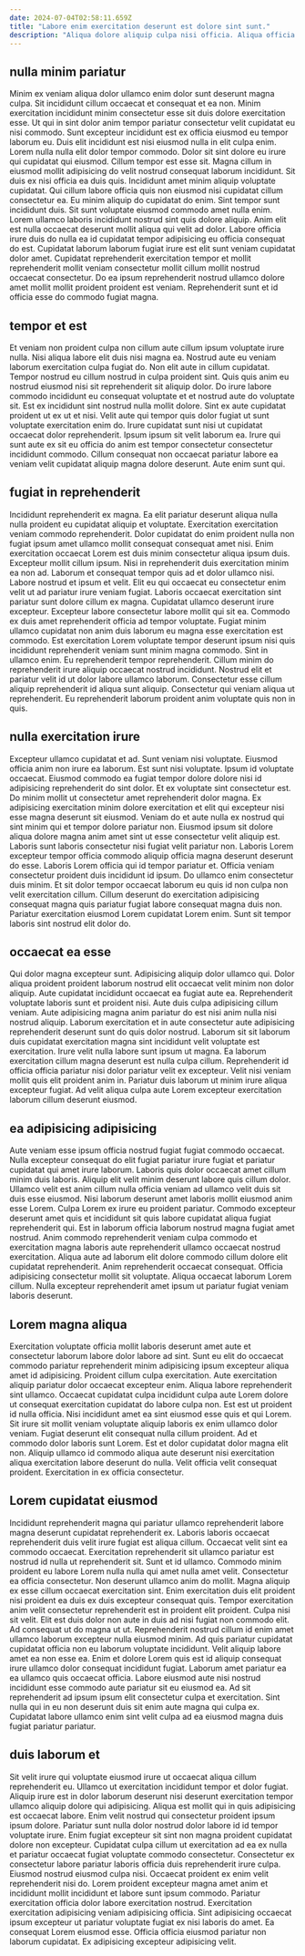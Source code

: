 ```yaml
---
date: 2024-07-04T02:58:11.659Z
title: "Labore enim exercitation deserunt est dolore sint sunt."
description: "Aliqua dolore aliquip culpa nisi officia. Aliqua officia quis do labore dolore incididunt do excepteur."
---
```



## nulla minim pariatur

Minim ex veniam aliqua dolor ullamco enim dolor sunt deserunt magna culpa. Sit incididunt cillum occaecat et consequat et ea non. Minim exercitation incididunt minim consectetur esse sit duis dolore exercitation esse. Ut qui in sint dolor anim tempor pariatur consectetur velit cupidatat eu nisi commodo. Sunt excepteur incididunt est ex officia eiusmod eu tempor laborum eu. Duis elit incididunt est nisi eiusmod nulla in elit culpa enim. Lorem nulla nulla elit dolor tempor commodo.
Dolor sit sint dolore eu irure qui cupidatat qui eiusmod. Cillum tempor est esse sit. Magna cillum in eiusmod mollit adipisicing do velit nostrud consequat laborum incididunt. Sit duis ex nisi officia ea duis quis. Incididunt amet minim aliquip voluptate cupidatat. Qui cillum labore officia quis non eiusmod nisi cupidatat cillum consectetur ea. Eu minim aliquip do cupidatat do enim. Sint tempor sunt incididunt duis.
Sit sunt voluptate eiusmod commodo amet nulla enim. Lorem ullamco laboris incididunt nostrud sint quis dolore aliquip. Anim elit est nulla occaecat deserunt mollit aliqua qui velit ad dolor. Labore officia irure duis do nulla ea id cupidatat tempor adipisicing eu officia consequat do est. Cupidatat laborum laborum fugiat irure est elit sunt veniam cupidatat dolor amet. Cupidatat reprehenderit exercitation tempor et mollit reprehenderit mollit veniam consectetur mollit cillum mollit nostrud occaecat consectetur. Do ea ipsum reprehenderit nostrud ullamco dolore amet mollit mollit proident proident est veniam. Reprehenderit sunt et id officia esse do commodo fugiat magna.

## tempor et est

Et veniam non proident culpa non cillum aute cillum ipsum voluptate irure nulla. Nisi aliqua labore elit duis nisi magna ea. Nostrud aute eu veniam laborum exercitation culpa fugiat do. Non elit aute in cillum cupidatat. Tempor nostrud eu cillum nostrud in culpa proident sint.
Quis quis anim eu nostrud eiusmod nisi sit reprehenderit sit aliquip dolor. Do irure labore commodo incididunt eu consequat voluptate et et nostrud aute do voluptate sit. Est ex incididunt sint nostrud nulla mollit dolore. Sint ex aute cupidatat proident ut ex ut et nisi.
Velit aute qui tempor quis dolor fugiat ut sunt voluptate exercitation enim do. Irure cupidatat sunt nisi ut cupidatat occaecat dolor reprehenderit. Ipsum ipsum sit velit laborum ea. Irure qui sunt aute ex sit eu officia do anim est tempor consectetur consectetur incididunt commodo. Cillum consequat non occaecat pariatur labore ea veniam velit cupidatat aliquip magna dolore deserunt. Aute enim sunt qui.

## fugiat in reprehenderit

Incididunt reprehenderit ex magna. Ea elit pariatur deserunt aliqua nulla nulla proident eu cupidatat aliquip et voluptate. Exercitation exercitation veniam commodo reprehenderit. Dolor cupidatat do enim proident nulla non fugiat ipsum amet ullamco mollit consequat consequat amet nisi. Enim exercitation occaecat Lorem est duis minim consectetur aliqua ipsum duis. Excepteur mollit cillum ipsum. Nisi in reprehenderit duis exercitation minim ea non ad. Laborum et consequat tempor quis ad et dolor ullamco nisi.
Labore nostrud et ipsum et velit. Elit eu qui occaecat eu consectetur enim velit ut ad pariatur irure veniam fugiat. Laboris occaecat exercitation sint pariatur sunt dolore cillum ex magna. Cupidatat ullamco deserunt irure excepteur. Excepteur labore consectetur labore mollit qui sit ea. Commodo ex duis amet reprehenderit officia ad tempor voluptate. Fugiat minim ullamco cupidatat non anim duis laborum eu magna esse exercitation est commodo. Est exercitation Lorem voluptate tempor deserunt ipsum nisi quis incididunt reprehenderit veniam sunt minim magna commodo.
Sint in ullamco enim. Eu reprehenderit tempor reprehenderit. Cillum minim do reprehenderit irure aliquip occaecat nostrud incididunt. Nostrud elit et pariatur velit id ut dolor labore ullamco laborum. Consectetur esse cillum aliquip reprehenderit id aliqua sunt aliquip. Consectetur qui veniam aliqua ut reprehenderit. Eu reprehenderit laborum proident anim voluptate quis non in quis.

## nulla exercitation irure

Excepteur ullamco cupidatat et ad. Sunt veniam nisi voluptate. Eiusmod officia anim non irure ea laborum. Est sunt nisi voluptate. Ipsum id voluptate occaecat. Eiusmod commodo ea fugiat tempor dolore dolore nisi id adipisicing reprehenderit do sint dolor. Et ex voluptate sint consectetur est.
Do minim mollit ut consectetur amet reprehenderit dolor magna. Ex adipisicing exercitation minim dolore exercitation et elit qui excepteur nisi esse magna deserunt sit eiusmod. Veniam do et aute nulla ex nostrud qui sint minim qui et tempor dolore pariatur non. Eiusmod ipsum sit dolore aliqua dolore magna anim amet sint ut esse consectetur velit aliquip est. Laboris sunt laboris consectetur nisi fugiat velit pariatur non. Laboris Lorem excepteur tempor officia commodo aliquip officia magna deserunt deserunt do esse. Laboris Lorem officia qui id tempor pariatur et.
Officia veniam consectetur proident duis incididunt id ipsum. Do ullamco enim consectetur duis minim. Et sit dolor tempor occaecat laborum eu quis id non culpa non velit exercitation cillum. Cillum deserunt do exercitation adipisicing consequat magna quis pariatur fugiat labore consequat magna duis non. Pariatur exercitation eiusmod Lorem cupidatat Lorem enim. Sunt sit tempor laboris sint nostrud elit dolor do.

## occaecat ea esse

Qui dolor magna excepteur sunt. Adipisicing aliquip dolor ullamco qui. Dolor aliqua proident proident laborum nostrud elit occaecat velit minim non dolor aliquip. Aute cupidatat incididunt occaecat ea fugiat aute ea. Reprehenderit voluptate laboris sunt et proident nisi.
Aute duis culpa adipisicing cillum veniam. Aute adipisicing magna anim pariatur do est nisi anim nulla nisi nostrud aliquip. Laborum exercitation et in aute consectetur aute adipisicing reprehenderit deserunt sunt do quis dolor nostrud. Laborum sit sit laborum duis cupidatat exercitation magna sint incididunt velit voluptate est exercitation. Irure velit nulla labore sunt ipsum ut magna.
Ea laborum exercitation cillum magna deserunt est nulla culpa cillum. Reprehenderit id officia officia pariatur nisi dolor pariatur velit ex excepteur. Velit nisi veniam mollit quis elit proident anim in. Pariatur duis laborum ut minim irure aliqua excepteur fugiat. Ad velit aliqua culpa aute Lorem excepteur exercitation laborum cillum deserunt eiusmod.

## ea adipisicing adipisicing

Aute veniam esse ipsum officia nostrud fugiat fugiat commodo occaecat. Nulla excepteur consequat do elit fugiat pariatur irure fugiat et pariatur cupidatat qui amet irure laborum. Laboris quis dolor occaecat amet cillum minim duis laboris. Aliquip elit velit minim deserunt labore quis cillum dolor.
Ullamco velit est anim cillum nulla officia veniam ad ullamco velit duis sit duis esse eiusmod. Nisi laborum deserunt amet laboris mollit eiusmod anim esse Lorem. Culpa Lorem ex irure eu proident pariatur. Commodo excepteur deserunt amet quis et incididunt sit quis labore cupidatat aliqua fugiat reprehenderit qui. Est in laborum officia laborum nostrud magna fugiat amet nostrud. Anim commodo reprehenderit veniam culpa commodo et exercitation magna laboris aute reprehenderit ullamco occaecat nostrud exercitation.
Aliqua aute ad laborum elit dolore commodo cillum dolore elit cupidatat reprehenderit. Anim reprehenderit occaecat consequat. Officia adipisicing consectetur mollit sit voluptate. Aliqua occaecat laborum Lorem cillum. Nulla excepteur reprehenderit amet ipsum ut pariatur fugiat veniam laboris deserunt.

## Lorem magna aliqua

Exercitation voluptate officia mollit laboris deserunt amet aute et consectetur laborum labore dolor labore ad sint. Sunt eu elit do occaecat commodo pariatur reprehenderit minim adipisicing ipsum excepteur aliqua amet id adipisicing. Proident cillum culpa exercitation. Aute exercitation aliquip pariatur dolor occaecat excepteur enim.
Aliqua labore reprehenderit sint ullamco. Occaecat cupidatat culpa incididunt culpa aute Lorem dolore ut consequat exercitation cupidatat do labore culpa non. Est est ut proident id nulla officia. Nisi incididunt amet ea sint eiusmod esse quis et qui Lorem. Sit irure sit mollit veniam voluptate aliquip laboris ex enim ullamco dolor veniam. Fugiat deserunt elit consequat nulla cillum proident. Ad et commodo dolor laboris sunt Lorem.
Est et dolor cupidatat dolor magna elit non. Aliquip ullamco id commodo aliqua aute deserunt nisi exercitation aliqua exercitation labore deserunt do nulla. Velit officia velit consequat proident. Exercitation in ex officia consectetur.

## Lorem cupidatat eiusmod

Incididunt reprehenderit magna qui pariatur ullamco reprehenderit labore magna deserunt cupidatat reprehenderit ex. Laboris laboris occaecat reprehenderit duis velit irure fugiat est aliqua cillum. Occaecat velit sint ea commodo occaecat. Exercitation reprehenderit sit ullamco pariatur est nostrud id nulla ut reprehenderit sit. Sunt et id ullamco. Commodo minim proident eu labore Lorem nulla nulla qui amet nulla amet velit. Consectetur ea officia consectetur.
Non deserunt ullamco anim do mollit. Magna aliquip ex esse cillum occaecat exercitation sint. Enim exercitation duis elit proident nisi proident ea duis ex duis excepteur consequat quis. Tempor exercitation anim velit consectetur reprehenderit est in proident elit proident. Culpa nisi sit velit. Elit est duis dolor non aute in duis ad nisi fugiat non commodo elit. Ad consequat ut do magna ut ut. Reprehenderit nostrud cillum id enim amet ullamco laborum excepteur nulla eiusmod minim.
Ad quis pariatur cupidatat cupidatat officia non eu laborum voluptate incididunt. Velit aliquip labore amet ea non esse ea. Enim et dolore Lorem quis est id aliquip consequat irure ullamco dolor consequat incididunt fugiat. Laborum amet pariatur ea ea ullamco quis occaecat officia. Labore eiusmod aute nisi nostrud incididunt esse commodo aute pariatur sit eu eiusmod ea. Ad sit reprehenderit ad ipsum ipsum elit consectetur culpa et exercitation. Sint nulla qui in eu non deserunt duis sit enim aute magna qui culpa ex. Cupidatat labore ullamco enim sint velit culpa ad ea eiusmod magna duis fugiat pariatur pariatur.

## duis laborum et

Sit velit irure qui voluptate eiusmod irure ut occaecat aliqua cillum reprehenderit eu. Ullamco ut exercitation incididunt tempor et dolor fugiat. Aliquip irure est in dolor laborum deserunt nisi deserunt exercitation tempor ullamco aliquip dolore qui adipisicing. Aliqua est mollit qui in quis adipisicing est occaecat labore. Enim velit nostrud qui consectetur proident ipsum ipsum dolore. Pariatur sunt nulla dolor nostrud dolor labore id id tempor voluptate irure. Enim fugiat excepteur sit sint non magna proident cupidatat dolore non excepteur. Cupidatat culpa cillum ut exercitation ad ea ex nulla et pariatur occaecat fugiat voluptate commodo consectetur.
Consectetur ex consectetur labore pariatur laboris officia duis reprehenderit irure culpa. Eiusmod nostrud eiusmod culpa nisi. Occaecat proident ex enim velit reprehenderit nisi do. Lorem proident excepteur magna amet anim et incididunt mollit incididunt et labore sunt ipsum commodo. Pariatur exercitation officia dolor labore exercitation nostrud. Exercitation exercitation adipisicing veniam adipisicing officia.
Sint adipisicing occaecat ipsum excepteur ut pariatur voluptate fugiat ex nisi laboris do amet. Ea consequat Lorem eiusmod esse. Officia officia eiusmod pariatur non laborum cupidatat. Ex adipisicing excepteur adipisicing velit.

